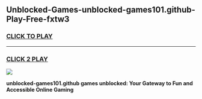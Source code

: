 
## Unblocked-Games-unblocked-games101.github-Play-Free-fxtw3
<h3>
<a href="https://premium76.site?title=unblocked-games101.github&ref=20M">CLICK TO PLAY</a></h3>
<hr>

<h3>
<a href="https://premium76.site?title=unblocked-games101.github&ref=20M">CLICK 2 PLAY</a>
  
</h3>

<a href="https://premium76.site?title=unblocked-games101.github&ref=19M"><img src="https://clearcache.store/games.png"></a>


**unblocked-games101.github games unblocked: Your Gateway to Fun and Accessible Online Gaming**
